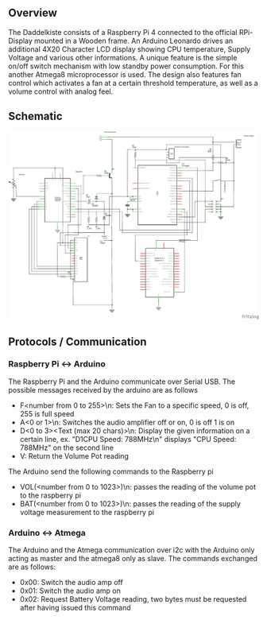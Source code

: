 ## Overview

The Daddelkiste consists of a Raspberry Pi 4 connected to the official RPi-Display mounted in a Wooden frame. An Arduino Leonardo drives an additional 4X20 Character LCD display showing CPU temperature, Supply Voltage and various other informations. 
A unique feature is the simple on/off switch mechanism with low standby power consumption. For this another Atmega8 microprocessor is used. The design also features fan control which activates a fan at a certain threshold temperature, as well as a volume control with analog feel.

## Schematic

![Schematic](schematic.png)

## Protocols / Communication

### Raspberry Pi <-> Arduino
The Raspberry Pi and the Arduino communicate over Serial USB. The possible messages received by the arduino are as follows
* F<number from 0 to 255>\n: Sets the Fan to a specific speed, 0 is off, 255 is full speed
* A<0 or 1>\n: Switches the audio amplifier off or on, 0 is off 1 is on
* D<0 to 3><Text (max 20 chars)>\n: Display the given information on a certain line, ex. "D1CPU Speed: 788MHz\n" displays "CPU Speed: 788MHz" on the second line
* V: Return the Volume Pot reading

The Arduino send the following commands to the Raspberry pi
* VOL(<number from 0 to 1023>)\n: passes the reading of the volume pot to the raspberry pi
* BAT(<number from 0 to 1023>)\n: passes the reading of the supply voltage measurement to the raspberry pi

### Arduino <-> Atmega
The Arduino  and the Atmega communication over i2c with the Arduino only acting as master and the atmega8 only as slave. The commands exchanged are as follows:
* 0x00: Switch the audio amp off
* 0x01: Switch the audio amp on
* 0x02: Request Battery Voltage reading, two bytes must be requested after having issued this command
